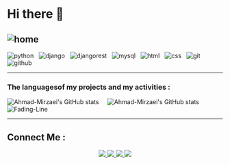 # Hi there 👋
![home](https://user-images.githubusercontent.com/90236635/232446433-d5540fa2-fe28-4bb8-b929-cdb51fe61336.gif)
---

![python](https://img.shields.io/badge/Python-FFD43B?style=for-the-badge&logo=python&logoColor=blue) &nbsp; ![django](https://img.shields.io/badge/Django-092E20?style=for-the-badge&logo=django&logoColor=green) &nbsp; ![djangorest](https://img.shields.io/badge/django%20rest-ff1709?style=for-the-badge&logo=django&logoColor=white) &nbsp; ![mysql](https://img.shields.io/badge/MySQL-005C84?style=for-the-badge&logo=mysql&logoColor=white) &nbsp; ![html](https://img.shields.io/badge/HTML5-E34F26?style=for-the-badge&logo=html5&logoColor=white) &nbsp; ![css](https://img.shields.io/badge/CSS3-1572B6?style=for-the-badge&logo=css3&logoColor=white) &nbsp; ![git](https://img.shields.io/badge/GIT-E44C30?style=for-the-badge&logo=git&logoColor=white) &nbsp; ![github](https://img.shields.io/badge/GitHub-100000?style=for-the-badge&logo=github&logoColor=white)

---
### The languages ​​of my projects and my activities :
![Ahmad-Mirzaei's GitHub stats](https://github-readme-stats.vercel.app/api/top-langs/?username=Ahmad-Mirzaei&layout=donut) &nbsp; &nbsp; ![Ahmad-Mirzaei's GitHub stats](https://github-readme-stats.vercel.app/api?username=Ahmad-Mirzaei&show_icons=true&theme=merko) 
![Fading-Line](https://user-images.githubusercontent.com/74038190/212284100-561aa473-3905-4a80-b561-0d28506553ee.gif)

---
<h2> Connect Me : </h2>

<p align="center">
  
  <a href="https://www.instagram.com/ahmadmirzaei_/">
    <img src="https://img.shields.io/badge/Instagram-@ahmadmirzaei_-red?logo=instagram" />
  </a>
  <a href="https://t.me/AlephMim/">
    <img src="https://img.shields.io/badge/Telegram-@AlephMim-blue?logo=telegram" />
  </a>
  <a href="https://mail.google.com/">
    <img src="https://img.shields.io/badge/Email-ahmadmirzaei.py@gmail.com-orange?logo=gmail" />
  </a>
  <a href="https://www.linkedin.com/in/ahmad-mirzaei-61416a340/">
    <img src="https://img.shields.io/badge/Linkedin-ahmadmirzaei-blue?logo=linkedin" />
  </a>
</p>
